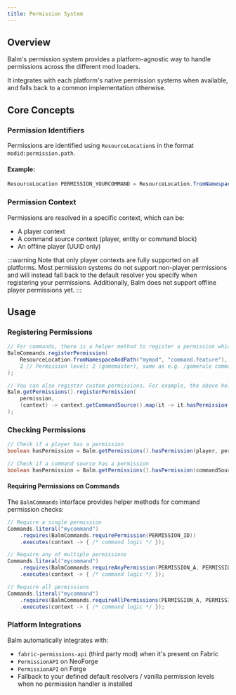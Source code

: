 ```yaml
---
title: Permission System
---
```


## Overview

Balm's permission system provides a platform-agnostic way to handle permissions across the different mod loaders.

It integrates with each platform's native permission systems when available, and falls back to a common implementation otherwise.

## Core Concepts

### Permission Identifiers

Permissions are identified using `ResourceLocation`s in the format `modid:permission.path`.

#### Example:
```java
ResourceLocation PERMISSION_YOURCOMMAND = ResourceLocation.fromNamespaceAndPath("yourmod", "command.yourcommand");
```

### Permission Context

Permissions are resolved in a specific context, which can be:

- A player context
- A command source context (player, entity or command block)
- An offline player (UUID only)

:::warning
Note that only player contexts are fully supported on all platforms. Most permission systems do not support non-player permissions and will instead fall back to the default resolver you specify when registering your permissions. Additionally, Balm does not support offline player permissions yet.
:::

## Usage

### Registering Permissions

```java
// For commands, there is a helper method to register a permission which will use the permission system for players and fall back to the regular Vanilla permission level check for non-players like command blocks.
BalmCommands.registerPermission(
    ResourceLocation.fromNamespaceAndPath("mymod", "command.feature"),
    2 // Permission level: 2 (gamemaster), same as e.g. /gamerule command
);

// You can also register custom permissions. For example, the above helper method uses this under the hood:
Balm.getPermissions().registerPermission(
    permission,
    (context) -> context.getCommandSource().map(it -> it.hasPermission(permissionLevel)).orElse(false)
);
```

### Checking Permissions

```java
// Check if a player has a permission
boolean hasPermission = Balm.getPermissions().hasPermission(player, permission);

// Check if a command source has a permission
boolean hasPermission = Balm.getPermissions().hasPermission(commandSource, permission);
```

#### Requiring Permissions on Commands

The `BalmCommands` interface provides helper methods for command permission checks:

```java
// Require a single permission
Commands.literal("mycommand")
    .requires(BalmCommands.requirePermission(PERMISSION_ID))
    .executes(context -> { /* command logic */ });

// Require any of multiple permissions
Commands.literal("mycommand")
    .requires(BalmCommands.requireAnyPermission(PERMISSION_A, PERMISSION_B))
    .executes(context -> { /* command logic */ });

// Require all permissions
Commands.literal("mycommand")
    .requires(BalmCommands.requireAllPermissions(PERMISSION_A, PERMISSION_B))
    .executes(context -> { /* command logic */ });
```

### Platform Integrations

Balm automatically integrates with:

- `fabric-permissions-api` (third party mod) when it's present on Fabric
- `PermissionAPI` on NeoForge
- `PermissionAPI` on Forge
- Fallback to your defined default resolvers / vanilla permission levels when no permission handler is installed